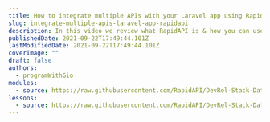 ```yaml
---
title: How to integrate multiple APIs with your Laravel app using RapidAPI
slug: integrate-multiple-apis-laravel-app-rapidapi
description: In this video we review what RapidAPI is & how you can use it to connect & integrate multiple APIs into your Laravel application with a single API key. We are going to integrate with a currency conversion API & build a flexible API wrapper that we can use to connect to multiple APIs that are on RapidAPI.
publishedDate: 2021-09-22T17:49:44.101Z
lastModifiedDate: 2021-09-22T17:49:44.101Z
coverImage: ""
draft: false
authors:
  - programWithGio
modules:
  - source: https://raw.githubusercontent.com/RapidAPI/DevRel-Stack-Data/dev/lms/courses/integrate-multiple-apis-laravel-app-rapidapi/index.md
lessons:
  - source: https://raw.githubusercontent.com/RapidAPI/DevRel-Stack-Data/dev/lms/courses/integrate-multiple-apis-laravel-app-rapidapi/01-index.md
---
```

